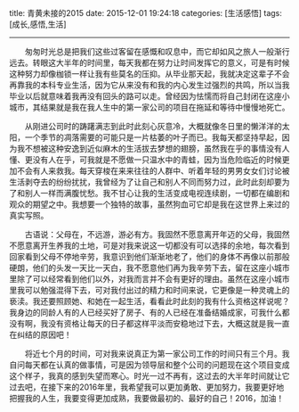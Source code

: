 title: 青黄未接的2015
date: 2015-12-01 19:24:18
categories: [生活感悟]
tags: [成长,感悟,生活]

---
&emsp;&emsp;匆匆时光总是把我们这些过客留在感慨和叹息中，而它却如风之旅人一般渐行远去。转眼这大半年的时间里，每天我都在努力让时间发挥它的意义，可是有时候这种努力却像枷锁一样让我有些莫名的压抑。从毕业那天起，我就决定这辈子不会再靠我的本科专业生活，因为它从来没有和我的内心发生过强烈的共鸣，所以当我毕业以后就意味着我再没有回头的路可以走。曾经因为怯懦而将自己封闭在这座小城市，其结果就是我在我人生中的第一家公司的项目在拖延和等待中慢慢地死亡。

<!--more-->

&emsp;&emsp;从刚进公司时的踌躇满志到此时此刻心灰意冷，大概就像冬日里的懒洋洋的太阳，一个季节的凋落需要的可能只是一片枯萎的叶子而已。我每天都坚持早起，因为我不想被这种安逸到近似麻木的生活拔去梦想的翅膀，虽然我在乎的事情没有人懂、更没有人在乎，可我就是不愿做一只温水中的青蛙，因为当危险临近的时候更加不会有人来救我。每天穿梭在来来往往的人群中、听着年轻的男男女女们讨论被生活剥夺去的纷纷扰扰，我曾经为了让自己和别人不同而努力过，此时此刻却要为了和别人一样而满腹忧愁。我不甘心让我的生活变成电视连续剧，一切都在编剧和观众的期望之中。我想要一个独特的故事，虽然狗血可它却是我在这世界上来过的真实写照。



&emsp;&emsp;古语说：父母在，不远游，游必有方。我固然不愿意离开年迈的父母，我固然不愿意离开生养我的土地，可是对我来说这一切都没有可以选择的余地，每次看到回家看到父母不停地辛劳，我意识到他们渐渐地老了，他们的身体不再像以前那般硬朗，他们的头发一天比一天白，我不愿意他们再为我辛劳下去，留在这座小城市里除了可以经常看到他们以外，对我而言并不会有更好的理由。虽然在这座小城市里我可以勉强混得下去，可对我付出过的精力和时间来说，它更像是一种灵魂上的亵渎。我还要照顾她、和她在一起生活，看看此时此刻的我有什么资格这样说呢？我身边的同龄人有的人已经买好了房子、有的人已经在准备结婚成家，可我什么都没有啊，我没有资格让每天的日子都这样平淡而安稳地过下去，大概这就是我一直在纠结的原因吧！

&emsp;&emsp;将近七个月的时间，可对我来说真正为第一家公司工作的时间只有三个月。我自问每天都在认真的做事情，可是因为领导层和整个公司的问题现在这个项目变成这个样子，我真的感到失望而寒心。时光一过不再有，这过去的大半年时间就让它过去吧，在接下来的2016年里，我希望我可以更加勇敢、更加努力，我要更好地把握我的人生，我要变得更加成熟，我要做最初的、最好的自己！2016，加油！

